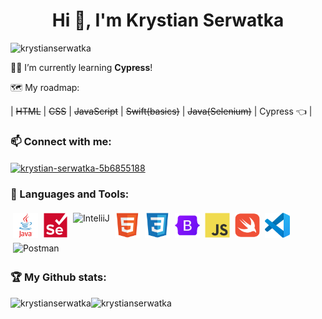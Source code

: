 <h1 align="center">Hi 👋, I'm Krystian Serwatka</h1>

<p align="left"> <img src="https://komarev.com/ghpvc/?username=krystianserwatka&label=Profile%20views&color=0e75b6&style=flat" alt="krystianserwatka" /> </p>

<p>🧑‍💻 I’m currently learning <b>Cypress</b>!</p>
<p>🗺 My roadmap:</p>
<p>| <s>HTML</s> | <s>CSS</s> | <s>JavaScript</s> | <s>Swift(basics)</s> | <s>Java(Selenium)</s> | Cypress 👈 |</p>

<h3 align="left">📫 Connect with me:</h3>
<p align="left">
<a href="https://linkedin.com/in/krystian-serwatka-5b6855188" target="blank"><img align="center" src="https://raw.githubusercontent.com/rahuldkjain/github-profile-readme-generator/master/src/images/icons/Social/linked-in-alt.svg" alt="krystian-serwatka-5b6855188" height="30" width="40" /></a>
</p>

<h3 align="left">🧰 Languages and Tools:</h3>
<p align="left"><img src="https://github.com/devicons/devicon/blob/master/icons/java/java-original-wordmark.svg" alt="Java" height="40" style="vertical-align:top; margin:4px"><img src="https://raw.githubusercontent.com/devicons/devicon/master/icons/selenium/selenium-original.svg" alt="Selenium" height="40" style="vertical-align:top; margin:4px"><img src="https://upload.wikimedia.org/wikipedia/commons/f/f4/IntelliJ_IDEA_Edu_Icon.svg" alt="InteliiJ" height="40" style="vertical-align:top; margin:4px"><img src="https://raw.githubusercontent.com/devicons/devicon/master/icons/html5/html5-original.svg" alt="HTML5" height="40" style="vertical-align:top; margin:4px"><img src="https://raw.githubusercontent.com/devicons/devicon/master/icons/css3/css3-original.svg" alt="CSS3" height="40" style="vertical-align:top; margin:4px"><img src="https://raw.githubusercontent.com/devicons/devicon/master/icons/bootstrap/bootstrap-original.svg" alt="Bootstrap" height="40" style="vertical-align:top; margin:4px"><img src="https://raw.githubusercontent.com/devicons/devicon/master/icons/javascript/javascript-original.svg" alt="JavaScript" height="40" style="vertical-align:top; margin:4px"><img src="https://raw.githubusercontent.com/devicons/devicon/master/icons/swift/swift-original.svg" alt="Swift" height="40" style="vertical-align:top; margin:4px"><img src="https://raw.githubusercontent.com/devicons/devicon/master/icons/vscode/vscode-original.svg" alt="VSCode" height="40" style="vertical-align:top; margin:4px"><img src="https://www.vectorlogo.zone/logos/getpostman/getpostman-icon.svg" alt="Postman" height="40" style="vertical-align:top; margin:4px">
<h3 align="left">🏆 My Github stats:</h3>

<img align="left" style="margin-bottom: 15px;" src="https://github-readme-streak-stats.herokuapp.com/?user=krystianserwatka&theme=tokyonight" alt="krystianserwatka" />
<img align="left" src="https://github-readme-stats.vercel.app/api/top-langs?username=krystianserwatka&show_icons=true&locale=en&layout=compact&hide=Python,C,Hack,Tcl&theme=tokyonight" alt="krystianserwatka" />
